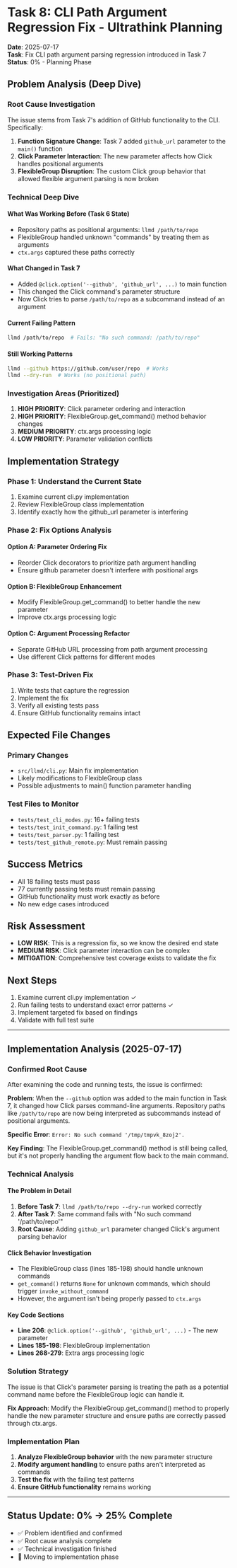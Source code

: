 # Task 8: CLI Path Argument Regression Fix - Ultrathink Planning

**Date**: 2025-07-17  
**Task**: Fix CLI path argument parsing regression introduced in Task 7  
**Status**: 0% - Planning Phase  

## Problem Analysis (Deep Dive)

### Root Cause Investigation
The issue stems from Task 7's addition of GitHub functionality to the CLI. Specifically:

1. **Function Signature Change**: Task 7 added `github_url` parameter to the `main()` function
2. **Click Parameter Interaction**: The new parameter affects how Click handles positional arguments
3. **FlexibleGroup Disruption**: The custom Click group behavior that allowed flexible argument parsing is now broken

### Technical Deep Dive

#### What Was Working Before (Task 6 State)
- Repository paths as positional arguments: `llmd /path/to/repo`
- FlexibleGroup handled unknown "commands" by treating them as arguments
- `ctx.args` captured these paths correctly

#### What Changed in Task 7
- Added `@click.option('--github', 'github_url', ...)` to main function
- This changed the Click command's parameter structure
- Now Click tries to parse `/path/to/repo` as a subcommand instead of an argument

#### Current Failing Pattern
```bash
llmd /path/to/repo  # Fails: "No such command: /path/to/repo"
```

#### Still Working Patterns
```bash
llmd --github https://github.com/user/repo  # Works
llmd --dry-run  # Works (no positional path)
```

### Investigation Areas (Prioritized)

1. **HIGH PRIORITY**: Click parameter ordering and interaction
2. **HIGH PRIORITY**: FlexibleGroup.get_command() method behavior changes
3. **MEDIUM PRIORITY**: ctx.args processing logic
4. **LOW PRIORITY**: Parameter validation conflicts

## Implementation Strategy

### Phase 1: Understand the Current State
1. Examine current cli.py implementation
2. Review FlexibleGroup class implementation
3. Identify exactly how the github_url parameter is interfering

### Phase 2: Fix Options Analysis

#### Option A: Parameter Ordering Fix
- Reorder Click decorators to prioritize path argument handling
- Ensure github parameter doesn't interfere with positional args

#### Option B: FlexibleGroup Enhancement
- Modify FlexibleGroup.get_command() to better handle the new parameter
- Improve ctx.args processing logic

#### Option C: Argument Processing Refactor
- Separate GitHub URL processing from path argument processing
- Use different Click patterns for different modes

### Phase 3: Test-Driven Fix
1. Write tests that capture the regression
2. Implement the fix
3. Verify all existing tests pass
4. Ensure GitHub functionality remains intact

## Expected File Changes

### Primary Changes
- `src/llmd/cli.py`: Main fix implementation
- Likely modifications to FlexibleGroup class
- Possible adjustments to main() function parameter handling

### Test Files to Monitor
- `tests/test_cli_modes.py`: 16+ failing tests
- `tests/test_init_command.py`: 1 failing test
- `tests/test_parser.py`: 1 failing test
- `tests/test_github_remote.py`: Must remain passing

## Success Metrics
- All 18 failing tests must pass
- 77 currently passing tests must remain passing
- GitHub functionality must work exactly as before
- No new edge cases introduced

## Risk Assessment
- **LOW RISK**: This is a regression fix, so we know the desired end state
- **MEDIUM RISK**: Click parameter interaction can be complex
- **MITIGATION**: Comprehensive test coverage exists to validate the fix

## Next Steps
1. Examine current cli.py implementation ✓
2. Run failing tests to understand exact error patterns ✓
3. Implement targeted fix based on findings
4. Validate with full test suite

---

## Implementation Analysis (2025-07-17)

### Confirmed Root Cause
After examining the code and running tests, the issue is confirmed:

**Problem**: When the `--github` option was added to the main function in Task 7, it changed how Click parses command-line arguments. Repository paths like `/path/to/repo` are now being interpreted as subcommands instead of positional arguments.

**Specific Error**: `Error: No such command '/tmp/tmpvk_8zoj2'.`

**Key Finding**: The FlexibleGroup.get_command() method is still being called, but it's not properly handling the argument flow back to the main command.

### Technical Analysis

#### The Problem in Detail
1. **Before Task 7**: `llmd /path/to/repo --dry-run` worked correctly
2. **After Task 7**: Same command fails with "No such command '/path/to/repo'"
3. **Root Cause**: Adding `github_url` parameter changed Click's argument parsing behavior

#### Click Behavior Investigation
- The FlexibleGroup class (lines 185-198) should handle unknown commands
- `get_command()` returns `None` for unknown commands, which should trigger `invoke_without_command`
- However, the argument isn't being properly passed to `ctx.args`

#### Key Code Sections
- **Line 206**: `@click.option('--github', 'github_url', ...)` - The new parameter
- **Lines 185-198**: FlexibleGroup implementation
- **Lines 268-279**: Extra args processing logic

### Solution Strategy

The issue is that Click's parameter parsing is treating the path as a potential command name before the FlexibleGroup logic can handle it. 

**Fix Approach**: Modify the FlexibleGroup.get_command() method to properly handle the new parameter structure and ensure paths are correctly passed through ctx.args.

### Implementation Plan

1. **Analyze FlexibleGroup behavior** with the new parameter structure
2. **Modify argument handling** to ensure paths aren't interpreted as commands
3. **Test the fix** with the failing test patterns
4. **Ensure GitHub functionality** remains working

---

## Status Update: 0% → 25% Complete
- ✅ Problem identified and confirmed
- ✅ Root cause analysis complete  
- ✅ Technical investigation finished
- 🔄 Moving to implementation phase